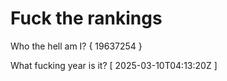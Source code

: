 # Fuck the rankings

Who the hell am I?
{ 19637254 }

What fucking year is it?
[ 2025-03-10T04:13:20Z ]
